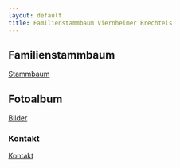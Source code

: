 ```yaml
---
layout: default
title: Familienstammbaum Viernheimer Brechtels
---
```


## Familienstammbaum
[Stammbaum](./family/tree.html)

## Fotoalbum 
[Bilder](./family/pics.html)

### Kontakt
[Kontakt](./family/contact)
